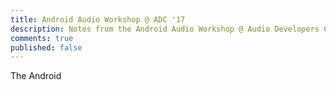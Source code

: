 ```yaml
---
title: Android Audio Workshop @ ADC '17
description: Notes from the Android Audio Workshop @ Audio Developers Conference (ADC) 2017.
comments: true
published: false
---
```


The Android 
